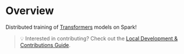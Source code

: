 # Overview
Distributed training of [Transformers](https://github.com/huggingface/transformers) models on Spark!





> 💡 Interested in contributing? Check out the [Local Development & Contributions Guide](https://github.com/danielenricocahall/sparkformers/blob/main/CONTRIBUTING.md).